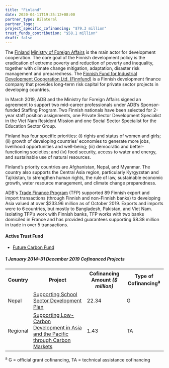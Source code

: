 ```yaml
---
title: "Finland"
date: 2020-04-11T19:35:12+08:00
partner_type: Bilateral
partner_logo:
project_specific_cofinancing: "$79.3 million"
trust_funds_contribution: "$58.1 million"
draft: false
---
```

The [Finland](https://www.adb.org/publications/finland-fact-sheet) [Ministry of Foreign Affairs](https://um.fi/frontpage) is the main actor for development cooperation. The core goal of the Finnish development policy is the eradication of extreme poverty and reduction of poverty and inequality, together with climate change mitigation, adaptation, disaster risk management and preparedness. The [Finnish Fund for Industrial Development Cooperation Ltd. (Finnfund)](https://www.finnfund.fi/en/finnfund/) is a Finnish development finance company that provides long-term risk capital for private sector projects in developing countries.

In March 2019, ADB and the Ministry for Foreign Affairs signed an agreement to support two mid-career professionals under ADB’s Sponsor-funded Staffing Program. Two Finnish nationals have been selected for 2-year staff position assignments, one Private Sector Development Specialist in the Viet Nam Resident Mission and one Social Sector Specialist for the Education Sector Group.  

Finland has four specific priorities: (i) rights and status of women and girls; (ii) growth of developing countries’ economies to generate more jobs, livelihood opportunities and well-being; (iii) democratic and better-functioning societies; and (iv) food security, access to water and energy, and sustainable use of natural resources.

Finland’s priority countries are Afghanistan, Nepal, and Myanmar. The country also supports the Central Asia region, particularly Kyrgyzstan and Tajikistan, to strengthen human rights, the rule of law, sustainable economic growth, water resource management, and climate change preparedness.

ADB's [Trade Finance Program](https://www.adb.org/what-we-do/trade-supply-chain-finance-program/main) (TFP) supported 89 Finnish export and import transactions (through Finnish and non-Finnish banks) to developing Asia valued at over $233.96 million as of October 2019. Exports and imports were to 6 countries, but mostly to Bangladesh, Pakistan, and Viet Nam. Isolating TFP’s work with Finnish banks, TFP works with two banks domiciled in France and has provided guarantees supporting $8.38 million in trade in over 5 transactions.

#### Active Trust Fund 

* [Future Carbon Fund](./modalities/trust-funds/multi-partner-trust-funds/#fcf) 

<split>

##### _1 January 2014–31 December 2019_ Cofinanced Projects

<table class="table dr-partner-table">

<tr>
<th>Country</th>
<th>Project</th>
<th>Cofinancing Amount <em>($ million)</em></th>
<th>Type of Cofinancing<sup>a</sup></th>
</tr>
<tr>
<td>Nepal</td>
<td><a
href="https://www.adb.org/projects/49424-001/main" target="_blank">Supporting School Sector Development Plan</a></td>
<td>22.34 </td>
<td>G</td>
</tr>
<tr>
<td>Regional</td>
<td><a
href="https://www.adb.org/projects/49270-001/main" target="_blank">Supporting Low-Carbon Development in Asia and the Pacific through Carbon Markets</a></td>
<td>1.43 </td>
<td>TA</td>
</tr>

</table>

<p class="dr-footnote"><sup>a</sup> G = official grant cofinancing, TA = technical assistance cofinancing</p>
